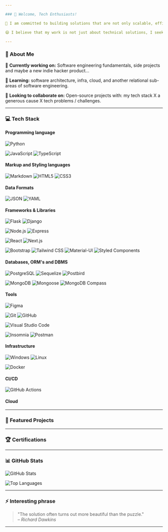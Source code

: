 ```yaml
--- 

### 👋 Welcome, Tech Enthusiasts!

🧩 I am committed to building solutions that are not only scalable, efficient and innovative, but also reliable and **practical in real-world applications.**

😄 I believe that my work is not just about technical solutions, I seek to create meaningful **improvements in people's lives.**

---
```


### 🌟 About Me

🔭 **Currently working on:** Software engineering fundamentals, side projects and maybe a new indie hacker product...

🌱 **Learning:** software architecture, infra, cloud, and another relational sub-areas of software engineering.

🤝 **Looking to collaborate on:** Open-source projects with: my tech stack X a generous cause X tech problems / challenges.

---

### 💻 Tech Stack

#### **Programming language**

![Python](https://img.shields.io/badge/-Python-3776AB?style=flat&logo=python&logoColor=white)

![JavaScript](https://img.shields.io/badge/-JavaScript-F7DF1E?style=flat&logo=javascript&logoColor=black)
![TypeScript](https://img.shields.io/badge/-TypeScript-3178C6?style=flat&logo=typescript&logoColor=white)

#### **Markup and Styling languages**

![Markdown](https://img.shields.io/badge/-Markdown-000000?style=flat&logo=markdown&logoColor=white)
![HTML5](https://img.shields.io/badge/-HTML5-E34F26?style=flat&logo=html5&logoColor=white)
![CSS3](https://img.shields.io/badge/-CSS3-1572B6?style=flat&logo=css3&logoColor=white)


#### **Data Formats**

![JSON](https://img.shields.io/badge/-JSON-000000?style=flat&logo=json&logoColor=white)
![YAML](https://img.shields.io/badge/-YAML-CB171E?style=flat&logo=yaml&logoColor=white)

#### **Frameworks & Libraries**

![Flask](https://img.shields.io/badge/-Flask-000000?style=flat&logo=flask&logoColor=white)
![Django](https://img.shields.io/badge/-Django-092E20?style=flat&logo=django&logoColor=white)

![Node.js](https://img.shields.io/badge/-Node.js-339933?style=flat&logo=nodedotjs&logoColor=white)
![Express](https://img.shields.io/badge/-Express-000000?style=flat&logo=express&logoColor=white)

![React](https://img.shields.io/badge/-React-61DAFB?style=flat&logo=react&logoColor=white)
![Next.js](https://img.shields.io/badge/-Next.js-000000?style=flat&logo=nextdotjs&logoColor=white)

![Bootstrap](https://img.shields.io/badge/-Bootstrap-7952B3?style=flat&logo=bootstrap&logoColor=white)
![Tailwind CSS](https://img.shields.io/badge/-Tailwind%20CSS-06B6D4?style=flat&logo=tailwindcss&logoColor=white)
![Material-UI](https://img.shields.io/badge/-MUI-007FFF?style=flat&logo=mui&logoColor=white)
![Styled Components](https://img.shields.io/badge/-Styled%20Components-DB7093?style=flat&logo=styledcomponents&logoColor=white)

#### **Databases, ORM's and DBMS**

<!-- ![MySQL](https://img.shields.io/badge/-MySQL-4479A1?style=flat&logo=mysql&logoColor=white) -->
![PostgreSQL](https://img.shields.io/badge/-PostgreSQL-4169E1?style=flat&logo=postgresql&logoColor=white)
![Sequelize](https://img.shields.io/badge/-Sequelize-52B0E7?style=flat&logo=sequelize&logoColor=white)
![Postbird](https://img.shields.io/badge/-Postbird-6A5ACD?style=flat&logo=postgresql&logoColor=white)

![MongoDB](https://img.shields.io/badge/-MongoDB-47A248?style=flat&logo=mongodb&logoColor=white)
![Mongoose](https://img.shields.io/badge/-Mongoose-800000?style=flat&logo=mongodb&logoColor=white)
![MongoDB Compass](https://img.shields.io/badge/-MongoDB%20Compass-47A248?style=flat&logo=mongodb&logoColor=white)

#### **Tools**

![Figma](https://img.shields.io/badge/-Figma-F24E1E?style=flat&logo=figma&logoColor=white)

![Git](https://img.shields.io/badge/-Git-F05032?style=flat&logo=git&logoColor=white)
![GitHub](https://img.shields.io/badge/-GitHub-181717?style=flat&logo=github&logoColor=white)

![Visual Studio Code](https://img.shields.io/badge/-VS%20Code-007ACC?style=flat&logo=visualstudiocode&logoColor=white)

![Insomnia](https://img.shields.io/badge/-Insomnia-5849BE?style=flat&logo=insomnia&logoColor=white)
![Postman](https://img.shields.io/badge/-Postman-FF6C37?style=flat&logo=postman&logoColor=white)

#### **Infrastructure**

![Windows](https://img.shields.io/badge/-Windows-0078D6?style=flat&logo=windows&logoColor=white)
![Linux](https://img.shields.io/badge/-Linux-FCC624?style=flat&logo=linux&logoColor=black)

![Docker](https://img.shields.io/badge/-Docker-2496ED?style=flat&logo=docker&logoColor=white)

<!-- ![Kubernetes](https://img.shields.io/badge/-Kubernetes-326CE5?style=flat&logo=kubernetes&logoColor=white)   -->

#### **CI/CD**

![GitHub Actions](https://img.shields.io/badge/-GitHub%20Actions-2088FF?style=flat&logo=githubactions&logoColor=white)
<!-- ![Jenkins](https://img.shields.io/badge/-Jenkins-D24939?style=flat&logo=jenkins&logoColor=white) -->

#### **Cloud**

<!-- ![AWS](https://img.shields.io/badge/-AWS-232F3E?style=flat&logo=amazonaws&logoColor=white) -->

---

### 🚀 **Featured Projects**

<!-- - **[Project 1](https://github.com/)** - Brief description ... -->
<!-- - **[Project 2](https://github.com/)** - Brief description ... -->

<!-- - Check out more in my [GitHub Repositories](https://github.com/yourusername)! -->

---

### 🏆 **Certifications**

<!-- - AWS Certified Solutions Architect -->

--- 

### 📊 **GitHub Stats**

![GitHub Stats](https://github-readme-stats.vercel.app/api?username=gabrielcoutinhose&show_icons=true&theme=github_dark&count_private=true&show_icons=true&include_all_commits)

![Top Languages](https://github-readme-stats.vercel.app/api/top-langs/?username=gabrielcoutinhose&layout=pie&theme=github_dark)

--- 

### ⚡ **Interesting phrase**

> "The solution often turns out more beautiful than the puzzle."  
> – _Richard Dawkins_

--- 
